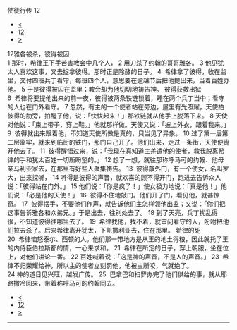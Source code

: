 ﻿





 使徒行传 12




* [<](bible/ACT11.md)
* [12](bible/ACT.md)
* [>](bible/ACT13.md)



 
12雅各被杀，彼得被囚  
1 那时，希律王下手苦害教会中几个人， 
2 用刀杀了约翰的哥哥雅各。 
3 他见犹太人喜欢这事，又去捉拿彼得。那时正是除酵的日子。 
4  希律拿了彼得，收在监里，交付四班兵丁看守，每班四个人，意思要在逾越节后把他提出来，当着百姓办他。 
5 于是彼得被囚在监里；教会却为他切切地祷告神。 彼得获救出狱  
6  希律将要提他出来的前一夜，彼得被两条铁链锁着，睡在两个兵丁当中；看守的人也在门外看守。 
7 忽然，有主的一个使者站在旁边，屋里有光照耀，天使拍彼得的肋旁，拍醒了他，说：「快快起来！」那铁链就从他手上脱落下来。 
8 天使对他说：「束上带子，穿上鞋。」他就那样做。天使又说：「披上外衣，跟着我来。」 
9  彼得就出来跟着他，不知道天使所做是真的，只当见了异象。 
10 过了第一层第二层监牢，就来到临街的铁门，那门自己开了。他们出来，走过一条街，天使便离开他去了。 
11  彼得醒悟过来，说：「我现在真知道主差遣他的使者，救我脱离希律的手和犹太百姓一切所盼望的。」 
12 想了一想，就往那称呼马可的约翰、他母亲马利亚家去，在那里有好些人聚集祷告。 
13  彼得敲外门，有一个使女，名叫罗大，出来探听， 
14 听得是彼得的声音，就欢喜的顾不得开门，跑进去告诉众人说：「彼得站在门外。」 
15 他们说：「你是疯了！」使女极力地说：「真是他！」他们说：「必是他的天使！」 
16  彼得不住地敲门。他们开了门，看见他，就甚惊奇。 
17  彼得摆手，不要他们作声，就告诉他们主怎样领他出监；又说：「你们把这事告诉雅各和众弟兄。」于是出去，往别处去了。 
18 到了天亮，兵丁扰乱得很，不知道彼得往哪里去了。 
19  希律找他，找不着，就审问看守的人，吩咐把他们拉去杀了。后来希律离开犹太，下凯撒利亚去，住在那里。 希律的死  
20  希律恼怒泰尔、西顿的人。他们那一带地方是从王的地土得粮，因此就托了王的内侍臣伯拉斯都的情，一心来求和。 
21  希律在所定的日子，穿上朝服，坐在位上，对他们讲论一番。 
22 百姓喊着说：「这是神的声音，不是人的声音。」 
23  希律不归荣耀给神，所以主的使者立刻罚他，他被虫所咬，气就绝了。  
24 神的道日见兴旺，越发广传。 
25  巴拿巴和扫罗办完了他们供给的事，就从耶路撒冷回来，带着称呼马可的约翰同去。 
* [<](bible/ACT11.md)
* [12](bible/ACT.md)
* [>](bible/ACT13.md)





---









